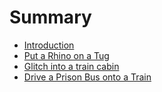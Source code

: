 # Summary

* [Introduction](README.md)
* [Put a Rhino on a Tug](first-question.md)
* [Glitch into a train cabin](glitch_into_a_train_cabin.md)
* [Drive a Prison Bus onto a Train](drive_a_prison_bus_onto_a_train.md)

